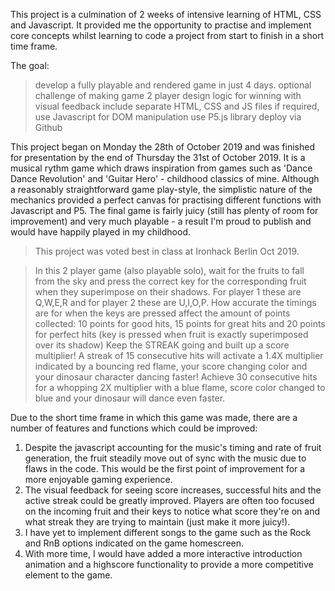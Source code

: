 <!-- Welcome to the first official published code project by Patrick Cho. -->
<!-- Background -->
This project is a culmination of 2 weeks of intensive learning of HTML, CSS and Javascript.
It provided me the opportunity to practise and implement core concepts whilst learning to code a project from start to finish in a short time frame.
<!-- The challenge -->
The goal:
> develop a fully playable and rendered game in just 4 days.
> optional challenge of making game 2 player
> design logic for winning with visual feedback
> include separate HTML, CSS and JS files
> if required, use Javascript for DOM manipulation
> use P5.js library
> deploy via Github
<!-- FINAL RESULT -->
This project began on Monday the 28th of October 2019 and was finished for presentation by the end of Thursday the 31st of October 2019.
It is a musical rythm game which draws inspiration from games such as 'Dance Dance Revolution' and 'Guitar Hero' - childhood classics of mine.
Although a reasonably straightforward game play-style, the simplistic nature of the mechanics provided a perfect canvas for practising different functions with Javascript and P5.
The final game is fairly juicy (still has plenty of room for improvement) and very much playable - a result I'm proud to publish and would have happily played in my childhood.
> This project was voted best in class at Ironhack Berlin Oct 2019.

<!-- INSTRUCTIONS -->
> In this 2 player game (also playable solo), wait for the fruits to fall from the sky and press the correct key for the corresponding fruit when they superimpose on their shadows.
> For player 1 these are Q,W,E,R and for player 2 these are U,I,O,P.
> How accurate the timings are for when the keys are pressed affect the amount of points collected: 10 points for good hits, 15 points for great hits and 20 points for perfect hits (key is pressed when fruit is exactly superimposed over its shadow)
> Keep the STREAK going and built up a score multiplier! A streak of 15 consecutive hits will activate a 1.4X multiplier indicated by a bouncing red flame, your score changing color and your dinosaur character dancing faster! Achieve 30 consecutive hits for a whopping 2X multiplier with a blue flame, score color changed to blue and your dinosaur will dance even faster.

<!-- Improvements and bugs -->
Due to the short time frame in which this game was made, there are a number of features and functions which could be improved:
1) Despite the javascript accounting for the music's timing and rate of fruit generation, the fruit steadily move out of sync with the music due to flaws in the code. This would be the first point of improvement for a more enjoyable gaming experience.
2) The visual feedback for seeing score increases, successful hits and the active streak could be greatly improved. Players are often too focused on the incoming fruit and their keys to notice what score they're on and what streak they are trying to maintain (just make it more juicy!).
3) I have yet to implement different songs to the game such as the Rock and RnB options indicated on the game homescreen.
4) With more time, I would have added a more interactive introduction animation and a highscore functionality to provide a more competitive element to the game.